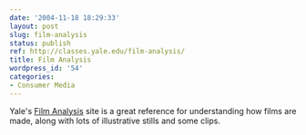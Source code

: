 ```yaml
---
date: '2004-11-18 18:29:33'
layout: post
slug: film-analysis
status: publish
ref: http://classes.yale.edu/film-analysis/
title: Film Analysis
wordpress_id: '54'
categories:
- Consumer Media
---
```


Yale's [Film Analysis](http://classes.yale.edu/film-analysis/) site is a great reference for understanding how films are made, along with lots of illustrative stills and some clips.
